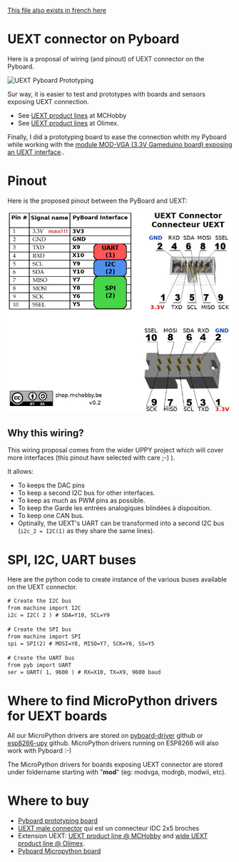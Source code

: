 [This file also exists in french here](README.md)

# UEXT connector on Pyboard

Here is a proposal of wiring (and pinout) of UEXT connector on the Pyboard.

![UEXT Pyboard Prototyping](UEXT-Breakout-LowRes.jpg)

Sur way, it is easier to test and prototypes with boards and sensors exposing UEXT connection. 
- See [UEXT product lines](https://shop.mchobby.be/fr/138-uext) at MCHobby
- See [UEXT product lines](https://www.olimex.com/Products/Modules/) at Olimex.

Finally, I did a prototyping board to ease the connection whith my Pyboard while working with the [module MOD-VGA (3.3V Gameduino board) exposing an UEXT interface](https://shop.mchobby.be/fr/uext/1431-mod-vga-carte-type-gameduino-en-33v-3232100014312-olimex.html).. 

# Pinout 

Here is the proposed pinout between the PyBoard and UEXT:

![UEXT Pyboard PinOut](UEXT-Pyboard-v0.2.jpg)

## Why this wiring?
This wiring proposal comes from the wider UPPY project which will cover more interfaces (this pinout have selected with care ;-) ).

It allows: 
* To keeps the DAC pins
* To keep a second I2C bus for other interfaces.
* To keep as much as PWM pins as possible.
* To keep the Garde les entrées analogiques blindées à disposition.
* To keep one CAN bus. 
* Optinally, the UEXT's UART can be transformed into a second I2C bus (`i2c_2 = I2C(1)` as they share the same lines).

# SPI, I2C, UART buses

Here are the python code to create instance of the various buses available on the UEXT connector.
```
# Create the I2C bus 
from machine import I2C
i2c = I2C( 2 ) # SDA=Y10, SCL=Y9

# Create the SPI bus 
from machine import SPI
spi = SPI(2) # MOSI=Y8, MISO=Y7, SCK=Y6, SS=Y5

# Create the UART bus 
from pyb import UART
ser = UART( 1, 9600 ) # RX=X10, TX=X9, 9600 baud
```

# Where to find MicroPython drivers for UEXT boards

All our MicroPython drivers are stored on [pyboard-driver](https://github.com/mchobby/pyboard-driver) github or [esp8266-upy](https://github.com/mchobby/esp8266-upy) github. MicroPython drivers running on ESP8266 will also work with Pyboard :-) 

The MicroPython drivers for boards exposing UEXT connector are stored under foldername starting with "__mod__" (eg: modvga, modrgb, modwii, etc).

# Where to buy
* [Pyboard prototyping board](https://shop.mchobby.be/fr/micropython/598-plaque-de-prototypage-pour-pyboard-3232100005983.html)
* [UEXT male connector](https://shop.mchobby.be/fr/uext/1524-connecteur-idc-case-header-2x5-254mm-3232100015425.html) qui est un connecteur IDC 2x5 broches
* Extension UEXT: [UEXT product line @ MCHobby](https://shop.mchobby.be/fr/138-uext) and [wide UEXT product line @ Olimex](https://www.olimex.com/Products/Modules/).
* [Pyboard Micropython board](https://shop.mchobby.be/fr/56-micropython)


